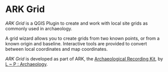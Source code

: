 # ARK Grid

*ARK Grid* is a QGIS Plugin to create and work with local site grids as commonly used in archaeology.

A grid wizard allows you to create grids from two known points, or from a known origin and baseline. Interactive tools are provided to convert between local coordinates and map coordinates.

*ARK Grid* is developed as part of ARK, the [Archaeological Recording Kit](http://ark.lparchaeology.com), by [L ~ P : Archaeology](http://www.lparchaeology.com).
